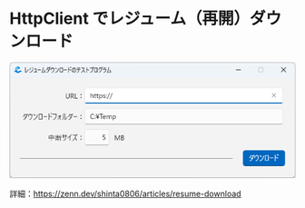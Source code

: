 # HttpClient でレジューム（再開）ダウンロード

![実行イメージ](Run.png)

詳細：https://zenn.dev/shinta0806/articles/resume-download
